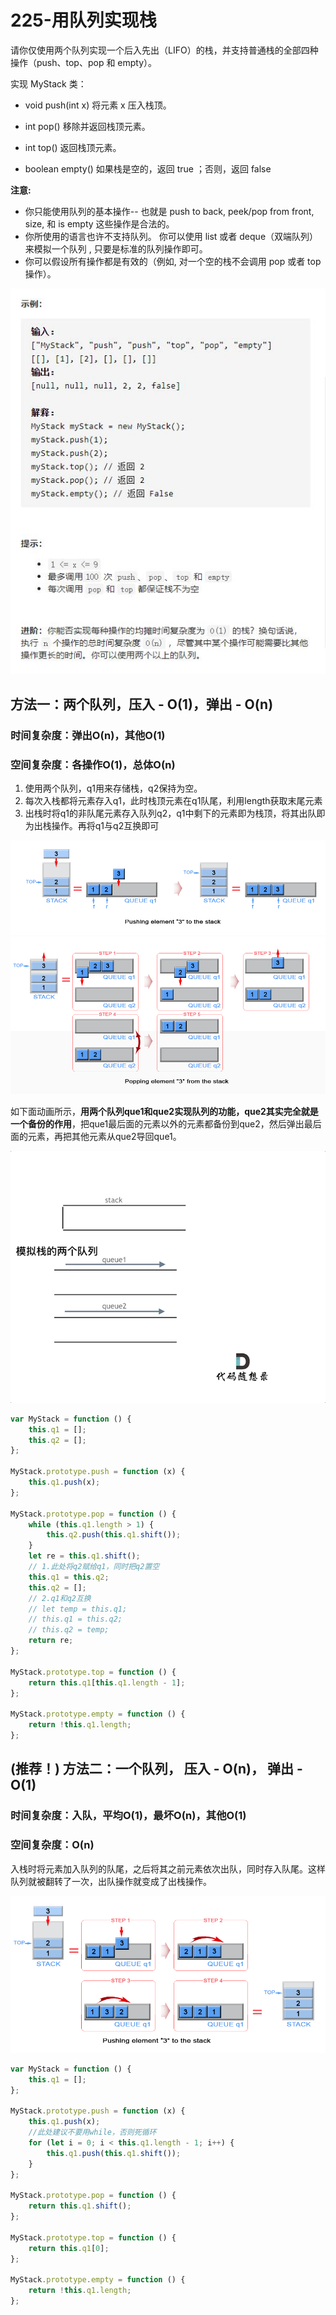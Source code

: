# 225-用队列实现栈

请你仅使用两个队列实现一个后入先出（LIFO）的栈，并支持普通栈的全部四种操作（push、top、pop 和 empty）。

实现 MyStack 类：

- void push(int x) 将元素 x 压入栈顶。

- int pop() 移除并返回栈顶元素。

- int top() 返回栈顶元素。

- boolean empty() 如果栈是空的，返回 true ；否则，返回 false

**注意:**

- 你只能使用队列的基本操作-- 也就是 push to back, peek/pop from front, size, 和 is empty 这些操作是合法的。
- 你所使用的语言也许不支持队列。 你可以使用 list 或者 deque（双端队列）来模拟一个队列 , 只要是标准的队列操作即可。
- 你可以假设所有操作都是有效的（例如, 对一个空的栈不会调用 pop 或者 top 操作）。

![](img/题目.jpg)



## 方法一：两个队列，压入 - O(1)，弹出 - O(n)

### 时间复杂度：弹出O(n)，其他O(1)

### 空间复杂度：各操作O(1)，总体O(n)

1. 使用两个队列，q1用来存储栈，q2保持为空。
2. 每次入栈都将元素存入q1，此时栈顶元素在q1队尾，利用length获取末尾元素
3. 出栈时将q1的非队尾元素存入队列q2，q1中剩下的元素即为栈顶，将其出队即为出栈操作。再将q1与q2互换即可

<img src="img/压入1.png" />

<img src="img/弹出1.png" />

如下面动画所示，**用两个队列que1和que2实现队列的功能，que2其实完全就是一个备份的作用**，把que1最后面的元素以外的元素都备份到que2，然后弹出最后面的元素，再把其他元素从que2导回que1。

![](img/用队列实现栈1.gif)


```javascript
var MyStack = function () {
    this.q1 = [];
    this.q2 = [];
};

MyStack.prototype.push = function (x) {
    this.q1.push(x);
};

MyStack.prototype.pop = function () {
    while (this.q1.length > 1) {
        this.q2.push(this.q1.shift());
    }
    let re = this.q1.shift();
    // 1.此处将q2赋给q1，同时把q2置空
    this.q1 = this.q2;
    this.q2 = [];
    // 2.q1和q2互换
    // let temp = this.q1;
    // this.q1 = this.q2;
    // this.q2 = temp;
    return re;
};

MyStack.prototype.top = function () {
    return this.q1[this.q1.length - 1];
};

MyStack.prototype.empty = function () {
    return !this.q1.length;
};
```



## (推荐！) 方法二：一个队列， 压入 - O(n)， 弹出 - O(1)

### 时间复杂度：入队，平均O(1)，最坏O(n)，其他O(1)

### 空间复杂度：O(n)

入栈时将元素加入队列的队尾，之后将其之前元素依次出队，同时存入队尾。这样队列就被翻转了一次，出队操作就变成了出栈操作。

<img src="img/压入2.png" />

```javascript
var MyStack = function () {
    this.q1 = [];
};

MyStack.prototype.push = function (x) {
    this.q1.push(x);
    //此处建议不要用while，否则死循环
    for (let i = 0; i < this.q1.length - 1; i++) {
        this.q1.push(this.q1.shift());
    }
};

MyStack.prototype.pop = function () {
    return this.q1.shift();
};

MyStack.prototype.top = function () {
    return this.q1[0];
};

MyStack.prototype.empty = function () {
    return !this.q1.length;
};
```

